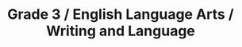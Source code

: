 ---
title: "Grade 3 / English Language Arts / Writing and Language"
subject: "ela"
grade: "3"
area: "wl"
next_steps:
  - instructions: "Ask your student to read about a topic and then write a short essay that shares an opinion or explains information about the topic. The essay should include details and facts from the texts. Ask your student to revise and edit the essay, adding detail and correcting errors in spelling or punctuation."
  - instructions: "Ask your student to read about a topic and then write a short essay that shares an opinion or explains information about the topic. The information should be organized and the essay should include details from the texts. Ask your student to revise and edit the essay, adding detail and correcting any errors."
  - instructions: "Ask your student to read about a topic and then write a short essay that shares an opinion or explains information about the topic. The writing should be well-organized and include details, facts, linking words, an introduction, and a conclusion. Ask your student to revise and edit the essay."
---